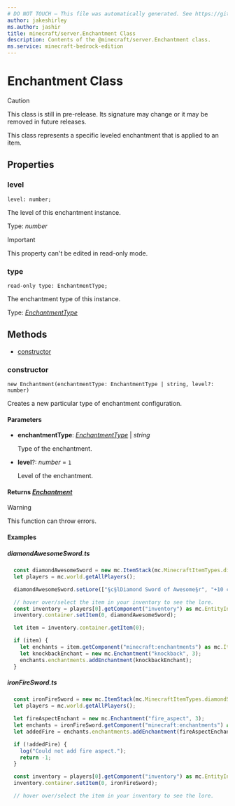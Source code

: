 ```yaml
---
# DO NOT TOUCH — This file was automatically generated. See https://github.com/mojang/minecraftapidocsgenerator to modify descriptions, examples, etc.
author: jakeshirley
ms.author: jashir
title: minecraft/server.Enchantment Class
description: Contents of the @minecraft/server.Enchantment class.
ms.service: minecraft-bedrock-edition
---
```

# Enchantment Class

> [!CAUTION]
> This class is still in pre-release.  Its signature may change or it may be removed in future releases.

This class represents a specific leveled enchantment that is applied to an item.

## Properties

### **level**
`level: number;`

The level of this enchantment instance.

Type: *number*
  
> [!IMPORTANT]
> This property can't be edited in read-only mode.

### **type**
`read-only type: EnchantmentType;`

The enchantment type of this instance.

Type: [*EnchantmentType*](EnchantmentType.md)

## Methods
- [constructor](#constructor)

### **constructor**
`
new Enchantment(enchantmentType: EnchantmentType | string, level?: number)
`

Creates a new particular type of enchantment configuration.

#### **Parameters**
- **enchantmentType**: [*EnchantmentType*](EnchantmentType.md) | *string*
  
  Type of the enchantment.
- **level**?: *number* = `1`
  
  Level of the enchantment.

#### **Returns** [*Enchantment*](Enchantment.md)

> [!WARNING]
> This function can throw errors.

#### Examples
##### ***diamondAwesomeSword.ts***
```typescript
  const diamondAwesomeSword = new mc.ItemStack(mc.MinecraftItemTypes.diamondSword, 1);
  let players = mc.world.getAllPlayers();

  diamondAwesomeSword.setLore(["§c§lDiamond Sword of Awesome§r", "+10 coolness", "§p+4 shiny§r"]);

  // hover over/select the item in your inventory to see the lore.
  const inventory = players[0].getComponent("inventory") as mc.EntityInventoryComponent;
  inventory.container.setItem(0, diamondAwesomeSword);

  let item = inventory.container.getItem(0);

  if (item) {
    let enchants = item.getComponent("minecraft:enchantments") as mc.ItemEnchantsComponent;
    let knockbackEnchant = new mc.Enchantment("knockback", 3);
    enchants.enchantments.addEnchantment(knockbackEnchant);
  }
```
##### ***ironFireSword.ts***
```typescript
  const ironFireSword = new mc.ItemStack(mc.MinecraftItemTypes.diamondSword, 1);
  let players = mc.world.getAllPlayers();

  let fireAspectEnchant = new mc.Enchantment("fire_aspect", 3);
  let enchants = ironFireSword.getComponent("minecraft:enchantments") as mc.ItemEnchantsComponent;
  let addedFire = enchants.enchantments.addEnchantment(fireAspectEnchant);

  if (!addedFire) {
    log("Could not add fire aspect.");
    return -1;
  }

  const inventory = players[0].getComponent("inventory") as mc.EntityInventoryComponent;
  inventory.container.setItem(0, ironFireSword);

  // hover over/select the item in your inventory to see the lore.
```
